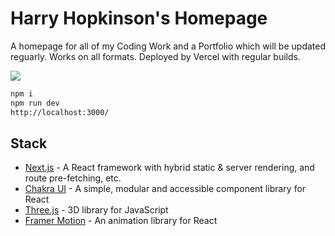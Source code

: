 # Harry Hopkinson's Homepage

A homepage for all of my Coding Work and a Portfolio which will be updated reguarly.
Works on all formats. Deployed by Vercel with regular builds.

<a href="https://github.com/Harry-Hopkinson">
	<img src= "https://images.weserv.nl/?url=avatars.githubusercontent.com/u/63599884?v=4&h=100&w=100&fit=cover&mask=circle&maxage=7d">
</a>

<p></p>

```sh
npm i
npm run dev
http://localhost:3000/
```

## Stack

-   [Next.js](https://nextjs.org/) - A React framework with hybrid static & server rendering, and route pre-fetching, etc.
-   [Chakra UI](https://chakra-ui.com/) - A simple, modular and accessible component library for React
-   [Three.js](https://threejs.org/) - 3D library for JavaScript
-   [Framer Motion](https://www.framer.com/motion/) - An animation library for React
